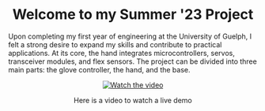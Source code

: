 <h1 align = "center" >Welcome to my Summer '23 Project</h1>

<p>Upon completing my first year of engineering at the University of Guelph, I felt a strong desire to expand my skills and contribute to practical applications.  
At its core, the hand integrates microcontrollers, servos, transceiver modules, and flex sensors. The project can be divided into three main parts: the glove controller, the hand, and the base.
</p>

<p align="center">
  <a href="https://www.youtube.com/shorts/3ULT0zy-e6k">
    <img src="https://www.youtube.com/shorts/3ULT0zy-e6k" alt="Watch the video" />
  </a>
</p>

<p align="center">Here is a video to watch a live demo </p>
